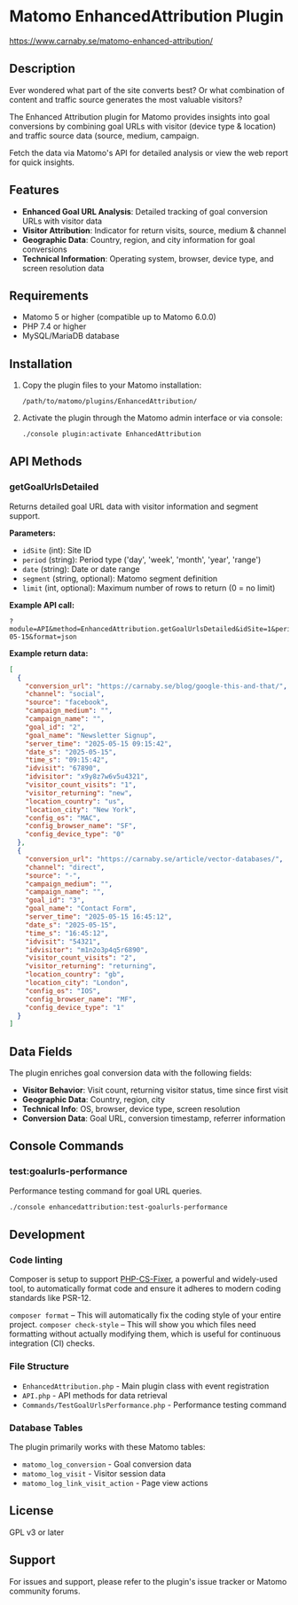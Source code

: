 # Matomo EnhancedAttribution Plugin

https://www.carnaby.se/matomo-enhanced-attribution/

## Description

Ever wondered what part of the site converts best? Or what combination of content and traffic source generates the most
valuable visitors?

The Enhanced Attribution plugin for Matomo provides insights into goal conversions by combining goal URLs
with visitor (device type & location) and traffic source data (source, medium, campaign.

Fetch the data via Matomo's API for detailed analysis or view the web report for quick insights.

## Features

- **Enhanced Goal URL Analysis**: Detailed tracking of goal conversion URLs with visitor data
- **Visitor Attribution**: Indicator for return visits, source, medium & channel 
- **Geographic Data**: Country, region, and city information for goal conversions
- **Technical Information**: Operating system, browser, device type, and screen resolution data

## Requirements

- Matomo 5 or higher (compatible up to Matomo 6.0.0)
- PHP 7.4 or higher
- MySQL/MariaDB database

## Installation

1. Copy the plugin files to your Matomo installation:
   ```
   /path/to/matomo/plugins/EnhancedAttribution/
   ```

2. Activate the plugin through the Matomo admin interface or via console:
   ```bash
   ./console plugin:activate EnhancedAttribution
   ```

## API Methods

### getGoalUrlsDetailed

Returns detailed goal URL data with visitor information and segment support.

**Parameters:**
- `idSite` (int): Site ID
- `period` (string): Period type ('day', 'week', 'month', 'year', 'range')
- `date` (string): Date or date range
- `segment` (string, optional): Matomo segment definition
- `limit` (int, optional): Maximum number of rows to return (0 = no limit)

**Example API call:**
```
?module=API&method=EnhancedAttribution.getGoalUrlsDetailed&idSite=1&period=day&date=2025-05-15&format=json
```

**Example return data:**
```json
[
  {
    "conversion_url": "https://carnaby.se/blog/google-this-and-that/",
    "channel": "social",
    "source": "facebook",
    "campaign_medium": "",
    "campaign_name": "",
    "goal_id": "2",
    "goal_name": "Newsletter Signup",
    "server_time": "2025-05-15 09:15:42",
    "date_s": "2025-05-15",
    "time_s": "09:15:42",
    "idvisit": "67890",
    "idvisitor": "x9y8z7w6v5u4321",
    "visitor_count_visits": "1",
    "visitor_returning": "new",
    "location_country": "us",
    "location_city": "New York",
    "config_os": "MAC",
    "config_browser_name": "SF",
    "config_device_type": "0"
  },
  {
    "conversion_url": "https://carnaby.se/article/vector-databases/",
    "channel": "direct",
    "source": "-",
    "campaign_medium": "",
    "campaign_name": "",
    "goal_id": "3",
    "goal_name": "Contact Form",
    "server_time": "2025-05-15 16:45:12",
    "date_s": "2025-05-15",
    "time_s": "16:45:12",
    "idvisit": "54321",
    "idvisitor": "m1n2o3p4q5r6890",
    "visitor_count_visits": "2",
    "visitor_returning": "returning",
    "location_country": "gb",
    "location_city": "London",
    "config_os": "IOS",
    "config_browser_name": "MF",
    "config_device_type": "1"
  }
]
```

## Data Fields

The plugin enriches goal conversion data with the following fields:

- **Visitor Behavior**: Visit count, returning visitor status, time since first visit
- **Geographic Data**: Country, region, city
- **Technical Info**: OS, browser, device type, screen resolution
- **Conversion Data**: Goal URL, conversion timestamp, referrer information

## Console Commands

### test:goalurls-performance

Performance testing command for goal URL queries.

```bash
./console enhancedattribution:test-goalurls-performance
```

## Development

### Code linting 

Composer is setup to support [PHP-CS-Fixer](https://github.com/PHP-CS-Fixer/PHP-CS-Fixer), a powerful and widely-used tool, to automatically format code and 
ensure it adheres to modern coding standards like PSR-12.

`composer format` – This will automatically fix the coding style of your entire project.
`composer check-style` – This will show you which files need formatting without actually modifying them, which is useful for continuous integration (CI) checks.


### File Structure

- `EnhancedAttribution.php` - Main plugin class with event registration
- `API.php` - API methods for data retrieval
- `Commands/TestGoalUrlsPerformance.php` - Performance testing command

### Database Tables

The plugin primarily works with these Matomo tables:
- `matomo_log_conversion` - Goal conversion data
- `matomo_log_visit` - Visitor session data
- `matomo_log_link_visit_action` - Page view actions

## License

GPL v3 or later

## Support

For issues and support, please refer to the plugin's issue tracker or Matomo community forums.

